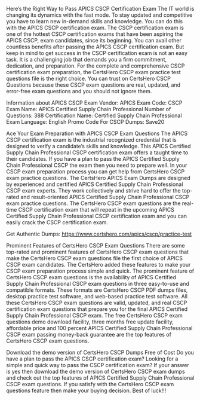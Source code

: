 Here’s the Right Way to Pass APICS CSCP Certification Exam
The IT world is changing its dynamics with the fast mode. To stay updated and competitive you have to learn new in-demand skills and knowledge. You can do this with the APICS CSCP certification exam. The CSCP certification exam is one of the hottest CSCP certification exams that have been aspiring the APICS CSCP, exam candidates, since its beginning. You can avail other countless benefits after passing the APICS CSCP certification exam. But keep in mind to get success in the CSCP certification exam is not an easy task. It is a challenging job that demands you a firm commitment, dedication, and preparation. For the complete and comprehensive CSCP certification exam preparation, the CertsHero CSCP exam practice test questions file is the right choice. You can trust on CertsHero CSCP Questions because these CSCP exam questions are real, updated, and error-free exam questions and you should not ignore them.

Information about APICS CSCP Exam
Vendor: APICS
Exam Code: CSCP
Exam Name: APICS Certified Supply Chain Professional
Number of Questions: 388
Certification Name: Certified Supply Chain Professional
Exam Language: English
Promo Code For CSCP Dumps: Save20


Ace Your Exam Preparation with APICS CSCP Exam Questions
The APICS CSCP certification exam is the industrial recognized credential that is designed to verify a candidate’s skills and knowledge. This APICS Certified Supply Chain Professional CSCP certification exam offers a taught time to their candidates. If you have a plan to pass the APICS Certified Supply Chain Professional CSCP the exam then you need to prepare well. In your CSCP exam preparation process you can get help from CertsHero CSCP exam practice questions. The CertsHero APICS Exam Dumps are designed by experienced and certified APICS Certified Supply Chain Professional CSCP exam experts. They work collectively and strive hard to offer the top-rated and result-oriented APICS Certified Supply Chain Professional CSCP exam practice questions. The CertsHero CSCP exam questions are the real-time CSCP certification exam that will repeat in the upcoming APICS Certified Supply Chain Professional CSCP certification exam and you can easily crack the CSCP certification exam.

Get Authentic Dumps: https://www.certshero.com/apics/cscp/practice-test

Prominent Features of CertsHero CSCP Exam Questions
There are some top-rated and prominent features of CertsHero CSCP exam questions that make the CertsHero CSCP exam questions file the first choice of APICS CSCP exam candidates. The CertsHero added these features to make your CSCP exam preparation process simple and quick. The prominent feature of CertsHero CSCP exam questions is the availability of APICS Certified Supply Chain Professional CSCP exam questions in three easy-to-use and compatible formats. These formats are CertsHero CSCP PDF dumps files, desktop practice test software, and web-based practice test software. All these CertsHero CSCP exam questions are valid, updated, and real CSCP certification exam questions that prepare you for the final APICS Certified Supply Chain Professional CSCP exam. The free CertsHero CSCP exam questions demo download facility, three months free update facility, affordable price and 100 percent APICS Certified Supply Chain Professional CSCP exam passing money-back guarantee are the top features of CertsHero CSCP exam questions.



Download the demo version of CertsHero CSCP Dumps Free of Cost
Do you have a plan to pass the APICS CSCP certification exam? Looking for a simple and quick way to pass the CSCP certification exam? If your answer is yes then download the demo version of CertsHero CSCP exam dumps and check out the top features of APICS Certified Supply Chain Professional CSCP exam questions. If you satisfy with the CertsHero CSCP exam questions feature then make your buying decision. Best of luck!!!
